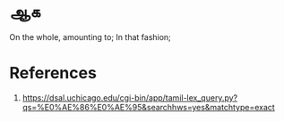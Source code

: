 # ஆக
On the whole, amounting to; In that fashion;


# References
1. https://dsal.uchicago.edu/cgi-bin/app/tamil-lex_query.py?qs=%E0%AE%86%E0%AE%95&searchhws=yes&matchtype=exact
